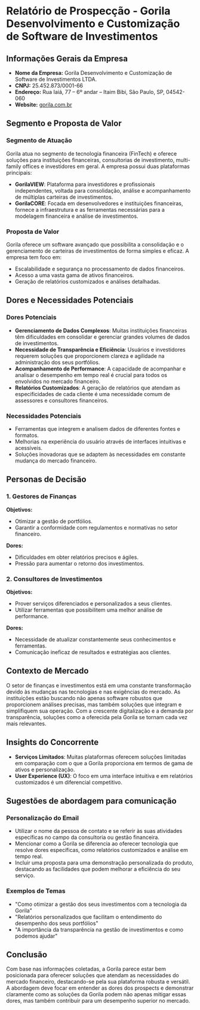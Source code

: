 # Relatório de Prospecção - Gorila Desenvolvimento e Customização de Software de Investimentos

## Informações Gerais da Empresa
- **Nome da Empresa:** Gorila Desenvolvimento e Customização de Software de Investimentos LTDA.
- **CNPJ:** 25.452.873/0001-66
- **Endereço:** Rua Iaiá, 77 – 6º andar – Itaim Bibi, São Paulo, SP, 04542-060
- **Website:** [gorila.com.br](http://www.gorila.com.br)

## Segmento e Proposta de Valor
### Segmento de Atuação
Gorila atua no segmento de tecnologia financeira (FinTech) e oferece soluções para instituições financeiras, consultorias de investimento, multi-family offices e investidores em geral. A empresa possui duas plataformas principais:
- **GorilaVIEW**: Plataforma para investidores e profissionais independentes, voltada para consolidação, análise e acompanhamento de múltiplas carteiras de investimentos.
- **GorilaCORE**: Focada em desenvolvedores e instituições financeiras, fornece a infraestrutura e as ferramentas necessárias para a modelagem financeira e análise de investimentos.

### Proposta de Valor
Gorila oferece um software avançado que possibilita a consolidação e o gerenciamento de carteiras de investimentos de forma simples e eficaz. A empresa tem foco em:
- Escalabilidade e segurança no processamento de dados financeiros.
- Acesso a uma vasta gama de ativos financeiros.
- Geração de relatórios customizados e análises detalhadas.

## Dores e Necessidades Potenciais
### Dores Potenciais
- **Gerenciamento de Dados Complexos**: Muitas instituições financeiras têm dificuldades em consolidar e gerenciar grandes volumes de dados de investimentos.
- **Necessidade de Transparência e Eficiência**: Usuários e investidores requerem soluções que proporcionem clareza e agilidade na administração dos seus portfólios.
- **Acompanhamento de Performance**: A capacidade de acompanhar e analisar o desempenho em tempo real é crucial para todos os envolvidos no mercado financeiro.
- **Relatórios Customizados**: A geração de relatórios que atendam as especificidades de cada cliente é uma necessidade comum de assessores e consultores financeiros.

### Necessidades Potenciais
- Ferramentas que integrem e analisem dados de diferentes fontes e formatos.
- Melhorias na experiência do usuário através de interfaces intuitivas e acessíveis.
- Soluções inovadoras que se adaptem às necessidades em constante mudança do mercado financeiro.

## Personas de Decisão
### 1. Gestores de Finanças
**Objetivos:**
- Otimizar a gestão de portfólios.
- Garantir a conformidade com regulamentos e normativas no setor financeiro.

**Dores:**
- Dificuldades em obter relatórios precisos e ágiles.
- Pressão para aumentar o retorno dos investimentos.

### 2. Consultores de Investimentos
**Objetivos:**
- Prover serviços diferenciados e personalizados a seus clientes.
- Utilizar ferramentas que possibilitem uma melhor análise de performance.

**Dores:**
- Necessidade de atualizar constantemente seus conhecimentos e ferramentas.
- Comunicação ineficaz de resultados e estratégias aos clientes.

## Contexto de Mercado
O setor de finanças e investimentos está em uma constante transformação devido às mudanças nas tecnologias e nas exigências do mercado. As instituições estão buscando não apenas software robustos que proporcionem análises precisas, mas também soluções que integram e simplifiquem sua operação. Com a crescente digitalização e a demanda por transparência, soluções como a oferecida pela Gorila se tornam cada vez mais relevantes.

## Insights do Concorrente
- **Serviços Limitados**: Muitas plataformas oferecem soluções limitadas em comparação com o que a Gorila proporciona em termos de gama de ativos e personalização.
- **User Experience (UX)**: O foco em uma interface intuitiva e em relatórios customizados é um diferencial competitivo.

## Sugestões de abordagem para comunicação
### Personalização do Email
- Utilizar o nome da pessoa de contato e se referir às suas atividades específicas no campo da consultoria ou gestão financeira.
- Mencionar como a Gorila se diferencia ao oferecer tecnologia que resolve dores específicas, como relatórios customizados e análise em tempo real.
- Incluir uma proposta para uma demonstração personalizada do produto, destacando as facilidades que podem melhorar a eficiência do seu serviço.

### Exemplos de Temas
- "Como otimizar a gestão dos seus investimentos com a tecnologia da Gorila"
- "Relatórios personalizados que facilitam o entendimento do desempenho dos seus portfólios"
- "A importância da transparência na gestão de investimentos e como podemos ajudar"

## Conclusão
Com base nas informações coletadas, a Gorila parece estar bem posicionada para oferecer soluções que atendam as necessidades do mercado financeiro, destacando-se pela sua plataforma robusta e versátil. A abordagem deve focar em entender as dores dos prospects e demonstrar claramente como as soluções da Gorila podem não apenas mitigar essas dores, mas também contribuir para um desempenho superior no mercado.